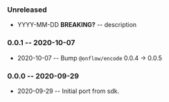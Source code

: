 ### Unreleased

- YYYY-MM-DD **BREAKING?** -- description

### 0.0.1 -- 2020-10-07

- 2020-10-07 -- Bump `@onflow/encode` 0.0.4 -> 0.0.5

### 0.0.0 -- 2020-09-29

- 2020-09-29 -- Initial port from sdk.
